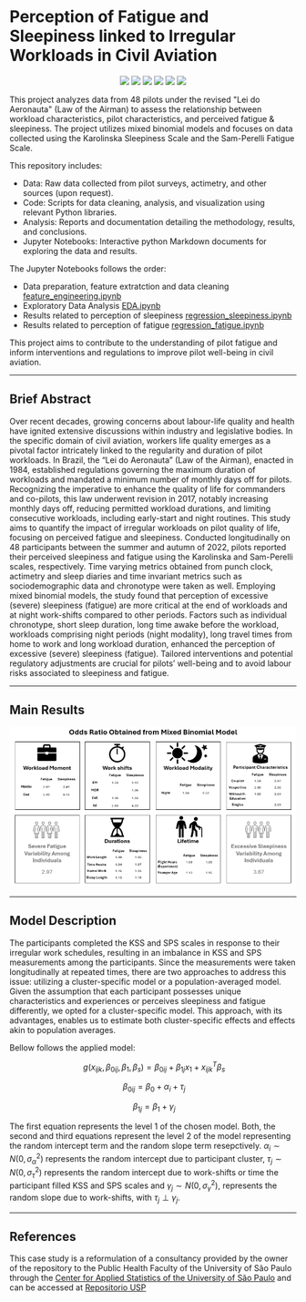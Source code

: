 # Perception of Fatigue and Sleepiness linked to Irregular Workloads in Civil Aviation

<p style="text-align: center;"> <img src="https://img.shields.io/badge/Python 3-statsmodels-blue?logo=SimpleIconName&logoColor=ColorName&style=ShieldStyle" /> <img src="https://img.shields.io/badge/Python 3-pandas-darkblue?logo=SimpleIconName&logoColor=ColorName&style=ShieldStyle" /> <img src="https://img.shields.io/badge/Python 3-numpy-darkgreen?logo=SimpleIconName&logoColor=ColorName&style=ShieldStyle" /> <img src="https://img.shields.io/badge/Python 3-seaborn-green?logo=SimpleIconName&logoColor=ColorName&style=ShieldStyle" /> <img src="https://img.shields.io/badge/Python 3-matplotlib-lightblue?logo=SimpleIconName&logoColor=ColorName&style=ShieldStyle" /> <img src="https://img.shields.io/badge/Python 3-Jupyter-orange?logo=SimpleIconName&logoColor=ColorName&style=ShieldStyle" /> </p>

This project analyzes data from 48 pilots under the revised "Lei do Aeronauta" (Law of the Airman) to assess the relationship between workload characteristics, pilot characteristics, and perceived fatigue & sleepiness. The project utilizes mixed binomial models and focuses on data collected using the Karolinska Sleepiness Scale and the Sam-Perelli Fatigue Scale.

This repository includes:

* Data: Raw data collected from pilot surveys, actimetry, and other sources (upon request).
* Code: Scripts for data cleaning, analysis, and visualization using relevant Python libraries.
* Analysis: Reports and documentation detailing the methodology, results, and conclusions.
* Jupyter Notebooks: Interactive python Markdown documents for exploring the data and results.

The Jupyter Notebooks follows the order:

* Data preparation, feature extratction and data cleaning [feature_engineering.ipynb](feature_engineering.ipynb)
* Exploratory Data Analysis [EDA.ipynb](EDA.ipynb)
* Results related to perception of sleepiness [regression_sleepiness.ipynb](regression_sleepiness.ipynb)
* Results related to perception of fatigue [regression_fatigue.ipynb](regression_fatigue.ipynb)

This project aims to contribute to the understanding of pilot fatigue and inform interventions and regulations to improve pilot well-being in civil aviation.

---

## Brief Abstract

Over recent decades, growing concerns about labour-life quality and health have ignited extensive discussions within industry and legislative bodies. In the specific domain of civil aviation, workers life quality emerges as a pivotal factor intricately linked to the regularity and duration of pilot workloads. In Brazil, the “Lei do Aeronauta” (Law of the Airman), enacted in 1984, established regulations governing the maximum duration of workloads and mandated a minimum number of monthly days off for pilots. Recognizing the imperative to enhance the quality of life for commanders and co-pilots, this law underwent revision in 2017, notably increasing monthly days off, reducing permitted workload durations, and limiting consecutive workloads, including early-start and night routines. This study aims to quantify the impact of irregular workloads on pilot quality of life, focusing on perceived fatigue and sleepiness. Conducted longitudinally on 48 participants between the summer and autumn of 2022, pilots reported their perceived sleepiness and fatigue using the Karolinska and Sam-Perelli scales, respectively. Time varying metrics obtained from punch clock, actimetry and sleep diaries and time invariant metrics such as sociodemographic data and chronotype were taken as well. Employing mixed binomial models, the study found that perception of excessive (severe) sleepiness (fatigue) are more critical at the end of workloads and at night work-shifts compared to other periods. Factors such as individual chronotype, short sleep duration, long time awake before the workload, workloads comprising night periods (night modality), long travel times from home to work and long workload duration, enhanced the perception of excessive (severe) sleepiness (fatigue). Tailored interventions and potential regulatory adjustments are crucial for pilots’ well-being and to avoid labour risks associated to sleepiness and fatigue.

---

## Main Results

![Figure](figures/fig_resultado.png)

---

## Model Description

The participants completed the KSS and SPS scales in response to their irregular work schedules, resulting in an imbalance in KSS and SPS measurements among the participants. Since the measurements were taken longitudinally at repeated times, there are two approaches to address this issue: utilizing a cluster-specific model or a population-averaged model. Given the assumption that each participant possesses unique characteristics and experiences or perceives sleepiness and fatigue differently, we opted for a cluster-specific model. This approach, with its advantages, enables us to estimate both cluster-specific effects and effects akin to population averages.

Bellow follows the applied model:

$$\ g(x_{ijk},\beta_{0ij},\beta_{1},\beta_s) = \beta_{0ij}+\beta_{1j}x_{1}+x_{ijk}^{T}\beta_s$$

$$\ \beta_{0ij} = \beta_0 + \alpha_i + \tau_j$$

$$\ \beta_{1j} = \beta_1 + \gamma_j$$

The first equation represents the level 1 of the chosen model. Both, the second and third equations represent the level 2 of the model representing the random intercept term and the random slope term resepctively. $\alpha_{i} \sim N(0,\sigma_{\alpha}^2)$ represents the random intercept due to participant cluster, $\tau_{j} \sim N(0,\sigma_{\tau}^2)$ represents the random intercept due to work-shifts or time the participant filled KSS and SPS scales and $\gamma_{j} \sim N(0,\sigma_{\gamma}^2)$, represents the random slope due to work-shifts, with $\tau_{j} \perp \gamma_{j}$. 

---

## References

This case study is a reformulation of a consultancy provided by the owner of the repository to the Public Health Faculty of the University of São Paulo through the [Center for Applied Statistics of the University of São Paulo](https://www.ime.usp.br/cea/) and can be accessed at [Repositorio USP](https://repositorio.usp.br/item/003118043)
